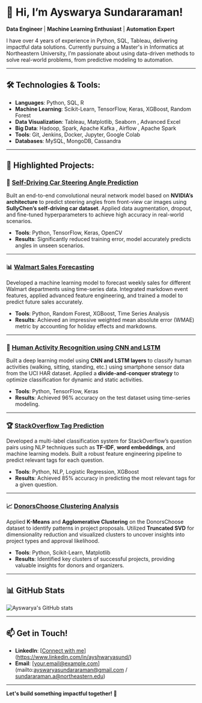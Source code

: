 

# 👋 Hi, I’m **Ayswarya Sundararaman**! 

**Data Engineer** | **Machine Learning Enthusiast** | **Automation Expert**

I have over 4 years of experience in Python, SQL, Tableau, delivering impactful data solutions. Currently pursuing a Master's in Informatics at Northeastern University, I’m passionate about using data-driven methods to solve real-world problems, from predictive modeling to automation.

---

## 🛠️ **Technologies & Tools:**

- **Languages**: Python, SQL, R
- **Machine Learning**: Scikit-Learn, TensorFlow, Keras, XGBoost, Random Forest
- **Data Visualization**: Tableau, Matplotlib, Seaborn , Advanced Excel
- **Big Data**: Hadoop, Spark, Apache Kafka , Airflow , Apache Spark
- **Tools**: Git, Jenkins, Docker, Jupyter, Google Colab
- **Databases**: MySQL, MongoDB, Cassandra

---

## 🌟 **Highlighted Projects:**

### 🚗 [**Self-Driving Car Steering Angle Prediction**](https://github.com/your-username/self-driving-car-prediction)
Built an end-to-end convolutional neural network model based on **NVIDIA’s architecture** to predict steering angles from front-view car images using **SullyChen’s self-driving car dataset**. Applied data augmentation, dropout, and fine-tuned hyperparameters to achieve high accuracy in real-world scenarios.

- **Tools**: Python, TensorFlow, Keras, OpenCV
- **Results**: Significantly reduced training error, model accurately predicts angles in unseen scenarios.
  
---

### 📊 [**Walmart Sales Forecasting**](https://github.com/your-username/walmart-sales-forecasting)
Developed a machine learning model to forecast weekly sales for different Walmart departments using time-series data. Integrated markdown event features, applied advanced feature engineering, and trained a model to predict future sales accurately.

- **Tools**: Python, Random Forest, XGBoost, Time Series Analysis
- **Results**: Achieved an impressive weighted mean absolute error (WMAE) metric by accounting for holiday effects and markdowns.

---

### 🧠 [**Human Activity Recognition using CNN and LSTM**](https://github.com/your-username/human-activity-recognition)
Built a deep learning model using **CNN and LSTM layers** to classify human activities (walking, sitting, standing, etc.) using smartphone sensor data from the UCI HAR dataset. Applied a **divide-and-conquer strategy** to optimize classification for dynamic and static activities.

- **Tools**: Python, TensorFlow, Keras
- **Results**: Achieved 96% accuracy on the test dataset using time-series modeling.

---

### 🏆 [**StackOverflow Tag Prediction**](https://github.com/your-username/stackoverflow-tag-prediction)
Developed a multi-label classification system for StackOverflow’s question pairs using NLP techniques such as **TF-IDF**, **word embeddings**, and machine learning models. Built a robust feature engineering pipeline to predict relevant tags for each question.

- **Tools**: Python, NLP, Logistic Regression, XGBoost
- **Results**: Achieved 85% accuracy in predicting the most relevant tags for a given question.

---

### 📈 [**DonorsChoose Clustering Analysis**](https://github.com/your-username/donorschoose-clustering)
Applied **K-Means** and **Agglomerative Clustering** on the DonorsChoose dataset to identify patterns in project proposals. Utilized **Truncated SVD** for dimensionality reduction and visualized clusters to uncover insights into project types and approval likelihood.

- **Tools**: Python, Scikit-Learn, Matplotlib
- **Results**: Identified key clusters of successful projects, providing valuable insights for donors and organizers.

---

## 📊 **GitHub Stats**

![Ayswarya's GitHub stats](https://github-readme-stats.vercel.app/api?username=ayswarya-sundararaman&show_icons=true&theme=radical)

---

## 📫 **Get in Touch!**

- **LinkedIn**: [[Connect with me](https://www.linkedin.com/in/your-profile)](https://www.linkedin.com/in/ayshwaryasund/)
- **Email**: [your.email@example.com](mailto:ayswaryasundararaman@gmail.com / sundararaman.a@northeastern.edu)

---

**Let's build something impactful together! 🚀**


